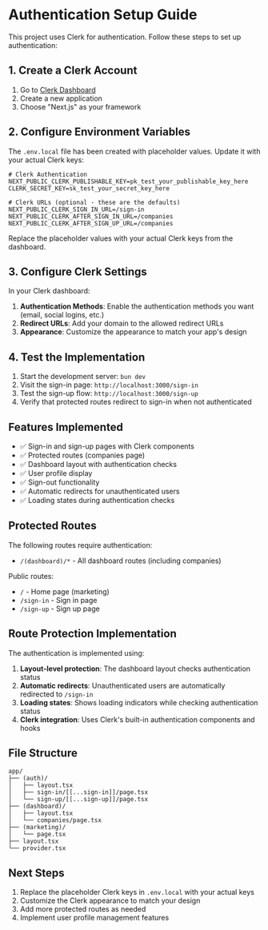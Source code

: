 # Authentication Setup Guide

This project uses Clerk for authentication. Follow these steps to set up authentication:

## 1. Create a Clerk Account

1. Go to [Clerk Dashboard](https://dashboard.clerk.com)
2. Create a new application
3. Choose "Next.js" as your framework

## 2. Configure Environment Variables

The `.env.local` file has been created with placeholder values. Update it with your actual Clerk keys:

```env
# Clerk Authentication
NEXT_PUBLIC_CLERK_PUBLISHABLE_KEY=pk_test_your_publishable_key_here
CLERK_SECRET_KEY=sk_test_your_secret_key_here

# Clerk URLs (optional - these are the defaults)
NEXT_PUBLIC_CLERK_SIGN_IN_URL=/sign-in
NEXT_PUBLIC_CLERK_AFTER_SIGN_IN_URL=/companies
NEXT_PUBLIC_CLERK_AFTER_SIGN_UP_URL=/companies
```

Replace the placeholder values with your actual Clerk keys from the dashboard.

## 3. Configure Clerk Settings

In your Clerk dashboard:

1. **Authentication Methods**: Enable the authentication methods you want (email, social logins, etc.)
2. **Redirect URLs**: Add your domain to the allowed redirect URLs
3. **Appearance**: Customize the appearance to match your app's design

## 4. Test the Implementation

1. Start the development server: `bun dev`
2. Visit the sign-in page: `http://localhost:3000/sign-in`
3. Test the sign-up flow: `http://localhost:3000/sign-up`
4. Verify that protected routes redirect to sign-in when not authenticated

## Features Implemented

- ✅ Sign-in and sign-up pages with Clerk components
- ✅ Protected routes (companies page)
- ✅ Dashboard layout with authentication checks
- ✅ User profile display
- ✅ Sign-out functionality
- ✅ Automatic redirects for unauthenticated users
- ✅ Loading states during authentication checks

## Protected Routes

The following routes require authentication:
- `/(dashboard)/*` - All dashboard routes (including companies)

Public routes:
- `/` - Home page (marketing)
- `/sign-in` - Sign in page
- `/sign-up` - Sign up page

## Route Protection Implementation

The authentication is implemented using:

1. **Layout-level protection**: The dashboard layout checks authentication status
2. **Automatic redirects**: Unauthenticated users are automatically redirected to `/sign-in`
3. **Loading states**: Shows loading indicators while checking authentication status
4. **Clerk integration**: Uses Clerk's built-in authentication components and hooks

## File Structure

```
app/
├── (auth)/
│   ├── layout.tsx
│   ├── sign-in/[[...sign-in]]/page.tsx
│   └── sign-up/[[...sign-up]]/page.tsx
├── (dashboard)/
│   ├── layout.tsx
│   └── companies/page.tsx
├── (marketing)/
│   └── page.tsx
├── layout.tsx
└── provider.tsx
```

## Next Steps

1. Replace the placeholder Clerk keys in `.env.local` with your actual keys
2. Customize the Clerk appearance to match your design
3. Add more protected routes as needed
4. Implement user profile management features 